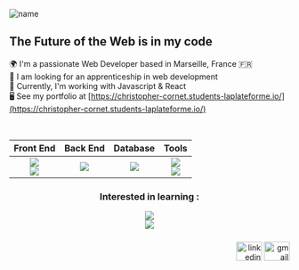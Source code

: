 ![name](https://github.com/christopher-cornet/christopher-cornet/assets/115154379/05a14cd9-bd65-4a63-9f38-ff65e9fd7eff)

## The Future of the Web is in my code

🌍  I'm a passionate Web Developer based in Marseille, France 🇫🇷<br>
💼  I am looking for an apprenticeship in web development<br>
🧠  Currently, I'm working with Javascript & React<br>
🖥️  See my portfolio at [https://christopher-cornet.students-laplateforme.io/](https://christopher-cornet.students-laplateforme.io/)

<br>

<div align="center">
  
| Front End | Back End | Database | Tools |
|     :---:      |     :---:      |     :---:      |     :---:     |
| <img src="https://skillicons.dev/icons?i=html,css,js" /><br> <img src="https://skillicons.dev/icons?i=react,jquery" />  |<img src="https://skillicons.dev/icons?i=python,php,cs" />     | <img src="https://skillicons.dev/icons?i=mysql" /> | <img src="https://skillicons.dev/icons?i=git,linux,unity" /> <br> <img src="https://skillicons.dev/icons?i=figma,photoshop" />


</div>

###

<h3 align="center">Interested in learning :</h3>

<div align="center">
  <img src="https://skillicons.dev/icons?i=laravel,ts,nodejs,angular" /><br>
  <img src="https://skillicons.dev/icons?i=symfony,vue,express,spring" /><br>
</div>

###

<div align="right">
  <a href="https://www.linkedin.com/in/christopher-cornet/" target="_blank"><img src="https://raw.githubusercontent.com/maurodesouza/profile-readme-generator/master/src/assets/icons/social/linkedin/default.svg" width="46" height="34" alt="linkedin logo"  /></a>
  <a href="mailto:christopher.cornet@laplateforme.io" target="_blank"><img src="https://raw.githubusercontent.com/maurodesouza/profile-readme-generator/master/src/assets/icons/social/gmail/default.svg" width="46" height="34" alt="gmail logo"  /></a>
</div>

###
